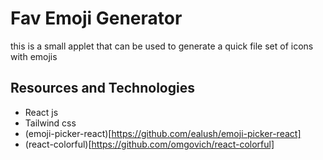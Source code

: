 # Fav Emoji Generator

this is a small applet that can be used to generate a quick file set of icons with emojis


## Resources and Technologies 

- React js 
- Tailwind css
- (emoji-picker-react)[https://github.com/ealush/emoji-picker-react]
- (react-colorful)[https://github.com/omgovich/react-colorful]